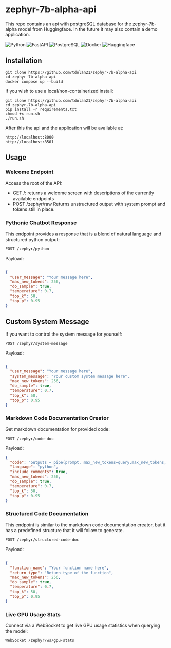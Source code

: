 # zephyr-7b-alpha-api

This repo contains an api with postgreSQL database for the zephyr-7b-alpha model from Huggingface. In the future it may also contain a demo application.

![Python](https://img.shields.io/badge/python-v3.8+-blue.svg)
![FastAPI](https://img.shields.io/badge/FastAPI-0.68.0-green)
![PostgreSQL](https://img.shields.io/badge/PostgreSQL-13.3-blue)
![Docker](https://img.shields.io/badge/docker-latest-blue.svg)
![Huggingface](https://img.shields.io/badge/Huggingface-Transformers-orange)


## Installation

```
git clone https://github.com/tdolan21/zephyr-7b-alpha-api
cd zephyr-7b-alpha-api
docker compose up --build
```

If you wish to use a local/non-containerized install:

```
git clone https://github.com/tdolan21/zephyr-7b-alpha-api
cd zephyr-7b-alpha-api
pip install -r requirements.txt
chmod +x run.sh
./run.sh
```
After this the api and the application will be available at:
```
http://localhost:8000
http://localhost:8501
```
## Usage 

### Welcome Endpoint

Access the root of the API:

- GET /: returns a welcome screen with descriptions of the currently available endpoints
- POST /zephyr/raw Returns unstructured output with system prompt and tokens still in place.

### Pythonic Chatbot Response

This endpoint provides a response that is a blend of natural language and structured python output:

```
POST /zephyr/python
```
Payload:

```json

{
  "user_message": "Your message here",
  "max_new_tokens": 256,
  "do_sample": true,
  "temperature": 0.7,
  "top_k": 50,
  "top_p": 0.95
}
```
## Custom System Message

If you want to control the system message for yourself:
```
POST /zephyr/system-message
```

Payload:

```json

{
  "user_message": "Your message here",
  "system_message": "Your custom system message here",
  "max_new_tokens": 256,
  "do_sample": true,
  "temperature": 0.7,
  "top_k": 50,
  "top_p": 0.95
}
```
### Markdown Code Documentation Creator

Get markdown documentation for provided code:
```
POST /zephyr/code-doc
```
Payload:

```json
{
  "code": "outputs = pipe(prompt, max_new_tokens=query.max_new_tokens, do_sample=query.do_sample, temperature=query.temperature, top_k=query.top_k, top_p=query.top_p)",
  "language": "python",
  "include_comments": true,
  "max_new_tokens": 256,
  "do_sample": true,
  "temperature": 0.7,
  "top_k": 50,
  "top_p": 0.95
}
```
### Structured Code Documentation

This endpoint is similar to the markdown code documentation creator, but it has a predefined structure that it will follow to generate.
```
POST /zephyr/structured-code-doc
```
Payload:

```json

{
  "function_name": "Your function name here",
  "return_type": "Return type of the function",
  "max_new_tokens": 256,
  "do_sample": true,
  "temperature": 0.7,
  "top_k": 50,
  "top_p": 0.95
}
```
### Live GPU Usage Stats

Connect via a WebSocket to get live GPU usage statistics when querying the model:
```
WebSocket /zephyr/ws/gpu-stats
```